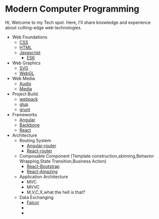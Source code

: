 # Modern Computer Programming

Hi, Welcome to my Tech spot. Here, I'll share knowledge and experience about cutting-edge web technologies.

* Web Foundations
    * [CSS](./css/css.md)
    * [HTML](./html/html.md)
    * [Javascript](./javascript/javascript.md)
        * [ES6](http://exploringjs.com/es6/)
* Web Graphics
    * [SVG](./svg/svg.md)
    * [WebGL](./webgl/webgl.md)
* Web Media
    * [Audio](./audio/audio.md)
    * [Media](./media/media.md)
* Project Build.
    * [webpack](http://webpack.github.io/)
    * [glup](http://gulpjs.com/)
    * [grunt](http://grunt.com)
* Frameworks
    * [Angular](https://angularjs.org/)
    * [Backbone](http://backbonejs.org)
    * [React](https://facebook.github.io/react)
* Architecture
    * Routing System
        * [Angular-router](https://github.com/angular-ui/ui-router)
        * [React-router](https://github.com/rackt/react-router)
    * Composable Component (Template construction,skinning,Behavior Wrapping,State Transition,Business Action)
        * [React-Bootstrap](http://react-bootstrap.github.io)
        * [React-Amazing](http://amazeui.org/react/)
    * Application Architecture
        * MVC
        * MVVC
        * M,V,C,X,what the hell is that?
    * Data Exchanging
        * [Falcor](http://netflix.github.io/falcor/)
        * 
        * 